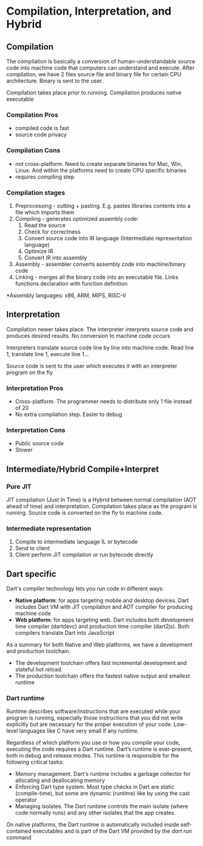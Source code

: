 # Compilation, Interpretation, and Hybrid

## Compilation

The compilation is basically a conversion of human-understandable source code into machine code that computers can understand and execute. After compilation, we have 2 files source file and binary file for certain CPU architecture. Binary is sent to the user.

Compilation takes place prior to running. Compilation produces native executable

### Compilation Pros

- compiled code is fast
- source code privacy

### Compilation Cons

- not cross-platform. Need to create separate binaries for Mac, Win, Linux. And within the platforms need to create CPU specific binaries
- requires compiling step

### Compilation stages

1. Preprocessing - cutting + pasting. E.g. pastes libraries contents into a file which imports them
2. Compiling - generates optimized assembly code:
    1. Read the source
    2. Check for correctness
    3. Convert source code into IR language (Intermediate representation language)
    4. Optimize IR
    5. Convert IR into assembly
3. Assembly - assembler converts assembly code into machine/binary code
4. Linking - merges all the binary code into an executable file. Links functions declaration with function definition

*Assembly languages: x86, ARM, MIPS, RISC-V

## Interpretation

Compilation newer takes place. The interpreter interprets source code and produces desired results. No conversion to machine code occurs

Interpreters translate source code line by line into machine code. Read line 1, translate line 1, execute line 1...

Source code is sent to the user which executes it with an interpreter program on the fly

### Interpretation Pros

- Cross-platform. The programmer needs to distribute only 1 file instead of 20
- No extra compilation step. Easier to debug

### Interpretation Cons

- Public source code
- Slower

## Intermediate/Hybrid Compile+Interpret

### Pure JIT

JIT compilation (Just In Time) is a Hybrid between normal compilation (AOT ahead of time) and interpretation. Compilation takes place as the program is running. Source code is converted on the fly to machine code.

### Intermediate representation

1. Compile to intermediate language IL or bytecode
2. Send to client
3. Client perform JIT compilation or run bytecode directly

## Dart specific

Dart's compiler technology lets you run code in different ways:

- __Native platform__: for apps targeting mobile and desktop devices. Dart includes Dart VM with JIT compilation and AOT compiler for producing machine code
- __Web platform__: for apps targeting web. Dart includes both development time compiler (dartdevc) and production time compiler (dart2js). Both compilers translate Dart into JavaScript

As a summary for both Native and Web platforms, we have a development and production toolchain.

- The development toolchain offers fast incremental development and stateful hot reload.
- The production toolchain offers the fastest native output and smallest runtime

### Dart runtime

Runtime describes software/instructions that are executed while your program is running, especially those instructions that you did not write explicitly but are necessary for the proper execution of your code. Low-level languages like C have very small if any runtime.

Regardless of which platform you use or how you compile your code, executing the code requires a Dart runtime. Dart’s runtime is ever-present, both in debug and release modes. This runtime is responsible for the following critical tasks:

- Memory management. Dart's runtime includes a garbage collector for allocating and deallocating memory
- Enforcing Dart type system. Most type checks in Dart are static (compile-time), but some are dynamic (runtime) like by using the cast operator
- Managing isolates. The Dart runtime controls the main isolate (where code normally runs) and any other isolates that the app creates

On native platforms, the Dart runtime is automatically included inside self-contained executables and is part of the Dart VM provided by the _dart run_ command
